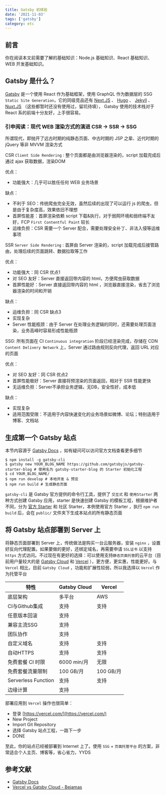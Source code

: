 ```yaml
---
title: Gatsby 初体验
date: '2021-11-03'
tags: ['gatsby']
category: etc
---
```


## 前言

你在阅读本文前需要了解的基础知识：Node.js 基础知识、React 基础知识、WEB 开发基础知识。

## Gatsby 是什么？

[Gatsby](https://gatsbyjs.com/) 是一个使用 React 作为基础框架，使用 GraphQL 作为数据层的 SSG `Static Site Generation`，它的同级竞品还有 [Next.JS](https://nextjs.org/) 、 [Hugo](https://gohugo.io/) 、 [Jekyll](https://jekyllrb.com/) 、[Nuxt.JS](https://nuxtjs.org/) （这些都暂时还没有使用过，留坑待填）， Gatsby 使用的技术栈对于 React 系的前端十分友好，上手很容易。

### 引申阅读：现代 WEB 渲染方式的演进 CSR -> SSR -> SSG

所谓现代，即抛开了远古时期的纯静态页面、中古时期的 JSP 之辈、近代时期的 jQuery 等非 MVVM 渲染方式

CSR `Client Side Rendering` : 整个页面都是由浏览器渲染的，script 加载完成后通过 ajax 获取数据，渲染DOM

优点： 
- 功能强大：几乎可以胜任任何 WEB 业务场景

缺点： 
- 不利于 SEO：传统爬虫完全无效，虽然后续的出现了可以运行 js 的爬虫，但是由于复杂度高，效果依旧不理想
- 首屏性能差：首屏渲染依赖 script 下载&执行，对于弱网环境和弱终端不友好，FCP `First Contentful Paint` 较长
- 运维负担：CSR 需要一个 Server 配合，需要处理安全补丁、非法入侵等运维事项

SSR `Server Side Rendering` : 首屏由 Server 渲染的，script 加载完成后接管路由，处理后续的页面跳转、数据拉取等工作

优点：
- 功能强大：同 CSR 优点1
- 对 SEO 友好：Server 直接返回带内容的 html，方便爬虫获取数据
- 首屏性能好：Server 直接返回带内容的 html ，浏览器直接渲染，省去了浏览器渲染的时间和开销

缺点：
- 运维负担：同 CSR 缺点3
- 实现复杂
- Server 性能瓶颈：由于 Server 在处理业务逻辑的同时，还需要处理页面渲染，业务高峰时容易形成性能瓶颈

SSG: 所有页面在 CI `Continuous integration` 阶段已经渲染完成，存储在 CDN `Content Delivery Network` 上，Server 通过路由规则反向代理，返回 URL 对应的页面

优点：
- 对 SEO 友好：同 CSR 优点2
- 首屏性能极好：Server 直接将预渲染的页面返回，相对于 SSR 性能更快
- 无运维负担：Server不承担业务逻辑，无DB，安全性好，成本低

缺点：
- 实现复杂
- 适用范围受限：不适用于内容快速变化的业务场景如微博、论坛；特别适用于博客、文档站

## 生成第一个 Gatsby 站点

本节内容源于 [Gatsby Docs](https://www.gatsbyjs.com/docs/) ，如有疑问可以访问官方文档查看更多细节

```shell
$ npm install -g gatsby-cli
$ gatsby new YOUR_BLOG_NAME https://github.com/gatsbyjs/gatsby-starter-blog # 使用名为 gatsby-starter-blog 的 Starter 初始化工程
$ cd YOUR_BLOG_NAME/
$ npm run develop # 本地开发 & 预览
$ npm run build # 生成静态页面
```

`gatsby-cli` 是 Gatsby 官方提供的命令行工具，提供了 `交互式` 和 `使用Starter` 两种方式创建 Gatsby 应用，starter 是快速创建 Gatsby 的模板工程，根据维护者不同，分为 [官方 Starter](https://github.com/gatsbyjs?q=starter) 和 社区 Starter，本例使用官方 Starter ，执行 `npm run build` 后，会在 `public/` 文件夹下生成本站点的所有静态页面

## 将 Gatsby 站点部署到 Server 上

将静态页面部署到 Server 上，传统做法是购买一台云服务器，安装 `nginx` ，设置好反向代理配置。如果要做的更好，还绑定域名，再需要申请 `SSL证书` 以支持 `https` 方式访问。不过现在有更好的选择：可以使用支持`静态页面托管`的云平台（目前用户量较大的是 [Gatsby Cloud](https://www.gatsbyjs.com/products/cloud/) 和 [Vercel](https://vercel.com/) ），更方便，更实惠，性能更好。与 `Vercel` 相比，目前 `Gatsby Cloud` ，功能和扩展性较弱，所以我选择以 `Vercel` 作为托管平台

| 特性                                   | Gatsby Cloud  | Vercel   | 
| ------------------------------------------- | --------- | ---------- |
| 底层架构                | 多平台   | AWS        |
| CI与Github集成              | 支持        | 支持       |
| 任意版本回滚         | 支持     |      |
| 兼容主流SSG                 | 支持  |  |
| 团队协作                 | 支持  |  |
| 自定义域名                 | 支持  | 支持 |
| 自动HTTPS                 | 支持  | 支持 |
| 免费套餐 CI 时限                 | 6000 min/月  | 无限 |
| 免费套餐流量限制                 | 100 GB/月  | 100 GB/月 |
| Serverless Function                 |  支持 | 支持 |
| 边缘计算                 | 支持  |  |

部署应用到 `Vercel` 操作也很简单：
- 登录 [https://vercel.com/](https://vercel.com/)
- New Project
- Import Git Repository
- 选择 Gatsby 站点工程，一路下一步
- DONE

至此，你的站点已经被部署到 Internet 上了。使用 `SSG` + `页面托管平台` 的方案，非常适合个人主页、博客等，省心省力，YYDS

## 参考文献

- [Gatsby Docs](https://www.gatsbyjs.com/docs/)
- [Vercel vs Gatsby Cloud - Bejamas](https://bejamas.io/compare/vercel-vs-gatsby-cloud/)

